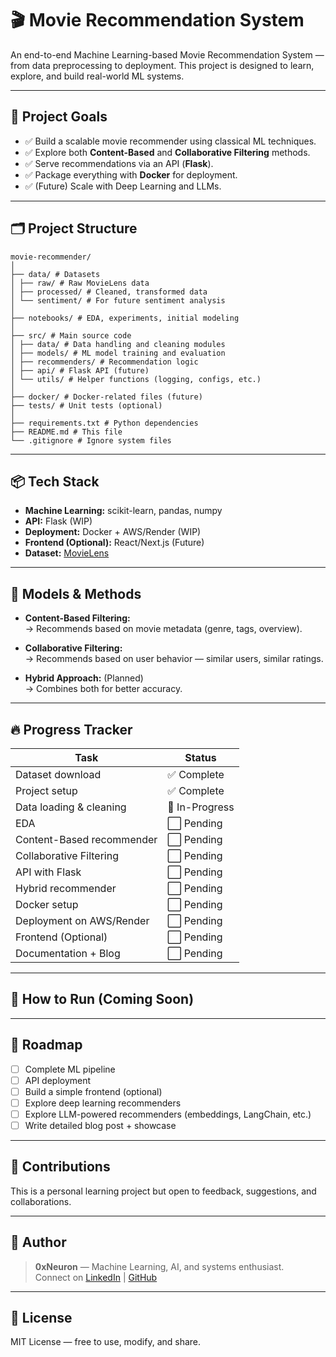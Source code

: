 # 🎬 Movie Recommendation System

An end-to-end Machine Learning-based Movie Recommendation System — from data preprocessing to deployment. This project is designed to learn, explore, and build real-world ML systems.

---

## 🚀 Project Goals
- ✅ Build a scalable movie recommender using classical ML techniques.
- ✅ Explore both **Content-Based** and **Collaborative Filtering** methods.
- ✅ Serve recommendations via an API (**Flask**).
- ✅ Package everything with **Docker** for deployment.
- ✅ (Future) Scale with Deep Learning and LLMs.

---

## 🗂️ Project Structure
```
movie-recommender/
│
├── data/ # Datasets
│ ├── raw/ # Raw MovieLens data
│ ├── processed/ # Cleaned, transformed data
│ └── sentiment/ # For future sentiment analysis
│
├── notebooks/ # EDA, experiments, initial modeling
│
├── src/ # Main source code
│ ├── data/ # Data handling and cleaning modules
│ ├── models/ # ML model training and evaluation
│ ├── recommenders/ # Recommendation logic
│ ├── api/ # Flask API (future)
│ └── utils/ # Helper functions (logging, configs, etc.)
│
├── docker/ # Docker-related files (future)
├── tests/ # Unit tests (optional)
│
├── requirements.txt # Python dependencies
├── README.md # This file
└── .gitignore # Ignore system files
```

---

## 📦 Tech Stack

- **Machine Learning:** scikit-learn, pandas, numpy
- **API:** Flask (WIP)
- **Deployment:** Docker + AWS/Render (WIP)
- **Frontend (Optional):** React/Next.js (Future)
- **Dataset:** [MovieLens](https://grouplens.org/datasets/movielens/)

---

## 🧠 Models & Methods

- **Content-Based Filtering:**  
→ Recommends based on movie metadata (genre, tags, overview).

- **Collaborative Filtering:**  
→ Recommends based on user behavior — similar users, similar ratings.

- **Hybrid Approach:** (Planned)  
→ Combines both for better accuracy.

---

## 🔥 Progress Tracker

| Task                        | Status        |
|-----------------------------|---------------|
| Dataset download            | ✅ Complete   |
| Project setup               | ✅ Complete   |
| Data loading & cleaning     | 🔄 In-Progress|
| EDA                         | ⬜ Pending    |
| Content-Based recommender   | ⬜ Pending    |
| Collaborative Filtering     | ⬜ Pending    |
| API with Flask              | ⬜ Pending    |
| Hybrid recommender          | ⬜ Pending    |
| Docker setup                | ⬜ Pending    |
| Deployment on AWS/Render    | ⬜ Pending    |
| Frontend (Optional)         | ⬜ Pending    |
| Documentation + Blog        | ⬜ Pending    |

---

## 📄 How to Run (Coming Soon)


---

## 🌟 Roadmap

- [ ] Complete ML pipeline
- [ ] API deployment
- [ ] Build a simple frontend (optional)
- [ ] Explore deep learning recommenders
- [ ] Explore LLM-powered recommenders (embeddings, LangChain, etc.)
- [ ] Write detailed blog post + showcase

---

## 🤝 Contributions

This is a personal learning project but open to feedback, suggestions, and collaborations.

---

## 🧠 Author

> **0xNeuron** — Machine Learning, AI, and systems enthusiast.  
> Connect on [LinkedIn](https://linkedin.com/) | [GitHub](https://github.com/)

---

## 📜 License

MIT License — free to use, modify, and share.

